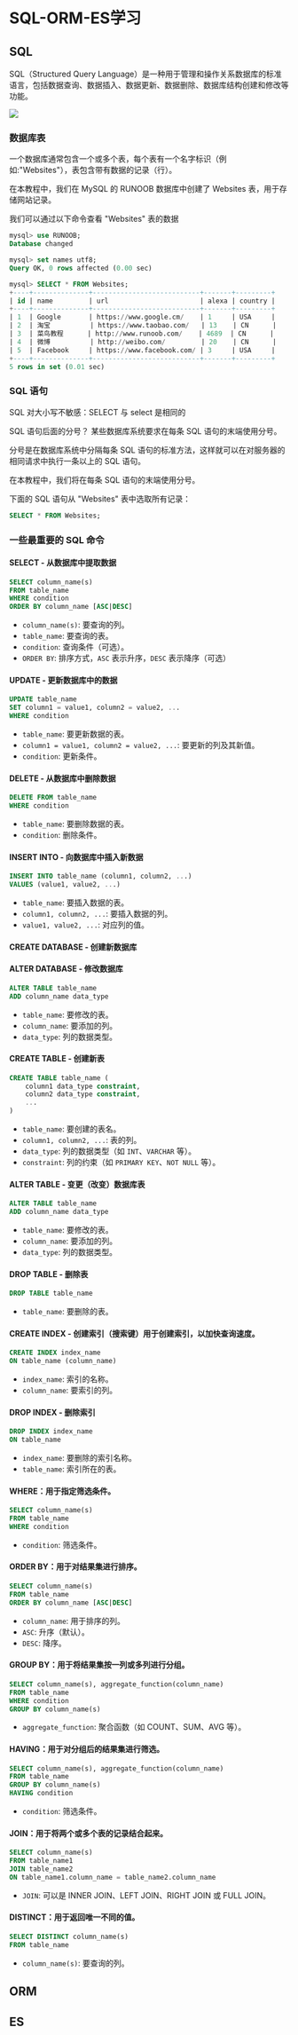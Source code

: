# SQL-ORM-ES学习

## SQL

SQL（Structured Query Language）是一种用于管理和操作关系数据库的标准语言，包括数据查询、数据插入、数据更新、数据删除、数据库结构创建和修改等功能。

![](https://www.runoob.com/wp-content/uploads/2013/09/SQL.png)

### 数据库表

一个数据库通常包含一个或多个表，每个表有一个名字标识（例如:"Websites"），表包含带有数据的记录（行）。

在本教程中，我们在 MySQL 的 RUNOOB 数据库中创建了 Websites 表，用于存储网站记录。

我们可以通过以下命令查看 "Websites" 表的数据

```sql
mysql> use RUNOOB;
Database changed

mysql> set names utf8;
Query OK, 0 rows affected (0.00 sec)

mysql> SELECT * FROM Websites;
+----+--------------+---------------------------+-------+---------+
| id | name         | url                       | alexa | country |
+----+--------------+---------------------------+-------+---------+
| 1  | Google       | https://www.google.cm/    | 1     | USA     |
| 2  | 淘宝          | https://www.taobao.com/   | 13    | CN      |
| 3  | 菜鸟教程      | http://www.runoob.com/    | 4689  | CN      |
| 4  | 微博          | http://weibo.com/         | 20    | CN      |
| 5  | Facebook     | https://www.facebook.com/ | 3     | USA     |
+----+--------------+---------------------------+-------+---------+
5 rows in set (0.01 sec)
```

### SQL 语句

SQL 对大小写不敏感：SELECT 与 select 是相同的

SQL 语句后面的分号？
某些数据库系统要求在每条 SQL 语句的末端使用分号。

分号是在数据库系统中分隔每条 SQL 语句的标准方法，这样就可以在对服务器的相同请求中执行一条以上的 SQL 语句。

在本教程中，我们将在每条 SQL 语句的末端使用分号。

下面的 SQL 语句从 "Websites" 表中选取所有记录：

```sql
SELECT * FROM Websites;
```

### 一些最重要的 SQL 命令

#### SELECT - 从数据库中提取数据

```sql
SELECT column_name(s)
FROM table_name
WHERE condition
ORDER BY column_name [ASC|DESC]
```

* `column_name(s)`: 要查询的列。
* `table_name`: 要查询的表。
* `condition`: 查询条件（可选）。
* `ORDER BY`: 排序方式，`ASC` 表示升序，`DESC` 表示降序（可选）

#### UPDATE - 更新数据库中的数据

```sql
UPDATE table_name
SET column1 = value1, column2 = value2, ...
WHERE condition
```

* `table_name`: 要更新数据的表。
* `column1 = value1, column2 = value2, ...`: 要更新的列及其新值。
* `condition`: 更新条件。

#### DELETE - 从数据库中删除数据

```sql
DELETE FROM table_name
WHERE condition
```

* `table_name`: 要删除数据的表。
* `condition`: 删除条件。

#### INSERT INTO - 向数据库中插入新数据

```sql
INSERT INTO table_name (column1, column2, ...)
VALUES (value1, value2, ...)
```

* `table_name`: 要插入数据的表。
* `column1, column2, ...`: 要插入数据的列。
* `value1, value2, ...`: 对应列的值。

#### CREATE DATABASE - 创建新数据库

#### ALTER DATABASE - 修改数据库

```sql
ALTER TABLE table_name
ADD column_name data_type
```

* `table_name`: 要修改的表。
* `column_name`: 要添加的列。
* `data_type`: 列的数据类型。

#### CREATE TABLE - 创建新表

```sql
CREATE TABLE table_name (
    column1 data_type constraint,
    column2 data_type constraint,
    ...
)
```

* `table_name`: 要创建的表名。
* `column1, column2, ...`: 表的列。
* `data_type`: 列的数据类型（如 `INT`、`VARCHAR` 等）。
* `constraint`: 列的约束（如 `PRIMARY KEY`、`NOT NULL` 等）。

#### ALTER TABLE - 变更（改变）数据库表

```sql
ALTER TABLE table_name
ADD column_name data_type
```

* `table_name`: 要修改的表。
* `column_name`: 要添加的列。
* `data_type`: 列的数据类型。

#### DROP TABLE - 删除表

```sql
DROP TABLE table_name
```

* `table_name`: 要删除的表。

#### CREATE INDEX - 创建索引（搜索键）用于创建索引，以加快查询速度。

```sql
CREATE INDEX index_name
ON table_name (column_name)
```

* `index_name`: 索引的名称。
* `column_name`: 要索引的列。




#### DROP INDEX - 删除索引

```sql
DROP INDEX index_name
ON table_name
```

* `index_name`: 要删除的索引名称。
* `table_name`: 索引所在的表。

#### **WHERE**：用于指定筛选条件。

```sql
SELECT column_name(s)
FROM table_name
WHERE condition
```

* `condition`: 筛选条件。

#### **ORDER BY**：用于对结果集进行排序。

```sql
SELECT column_name(s)
FROM table_name
ORDER BY column_name [ASC|DESC]
```

* `column_name`: 用于排序的列。
* `ASC`: 升序（默认）。
* `DESC`: 降序。

#### **GROUP BY**：用于将结果集按一列或多列进行分组。

```sql
SELECT column_name(s), aggregate_function(column_name)
FROM table_name
WHERE condition
GROUP BY column_name(s)
```

* `aggregate_function`: 聚合函数（如 COUNT、SUM、AVG 等）。

#### **HAVING**：用于对分组后的结果集进行筛选。

```sql
SELECT column_name(s), aggregate_function(column_name)
FROM table_name
GROUP BY column_name(s)
HAVING condition
```

* `condition`: 筛选条件。

#### **JOIN**：用于将两个或多个表的记录结合起来。

```sql
SELECT column_name(s)
FROM table_name1
JOIN table_name2
ON table_name1.column_name = table_name2.column_name
```

* `JOIN`: 可以是 INNER JOIN、LEFT JOIN、RIGHT JOIN 或 FULL JOIN。

#### **DISTINCT**：用于返回唯一不同的值。

```sql
SELECT DISTINCT column_name(s)
FROM table_name
```

* `column_name(s)`: 要查询的列。

## ORM

## ES

